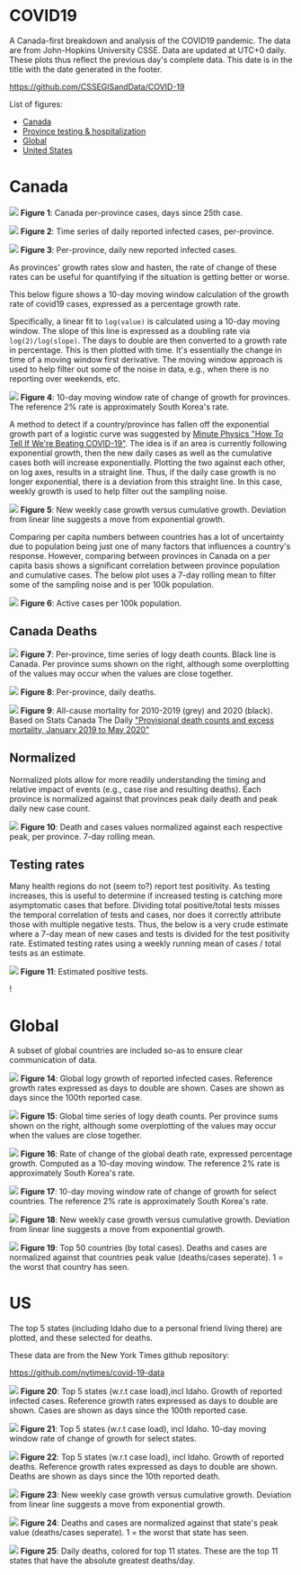 # COVID19
A Canada-first breakdown and analysis of the COVID19 pandemic. The data are from John-Hopkins University CSSE. Data are updated at UTC+0 daily. These plots thus reflect the previous day's complete data. This date is in the title with the date generated in the footer.

https://github.com/CSSEGISandData/COVID-19

List of figures:
- [Canada](#canada)
- [Province testing & hospitalization](#province)
- [Global](#global)
- [United States](#us)

# Canada

![](Canada_exp.png)
**Figure 1**: Canada per-province cases, days since 25th case. 

![](Canada_dailycases.png)
**Figure 2**: Time series of daily reported infected cases, per-province. 

![](Canada_dailycases_perprovince.png)
**Figure 3**: Per-province, daily new reported infected cases.

As provinces' growth rates slow and hasten, the rate of change of these rates can be useful for quantifying if the situation is getting better or worse.

This below figure shows a 10-day moving window calculation of the growth rate of covid19 cases, expressed as a percentage growth rate. 

Specifically, a linear fit to `log(value)`  is calculated using a 10-day moving window. The slope of this line is expressed as a doubling rate via `log(2)/log(slope)`.  The days to double are then converted to a growth rate in percentage. This is then plotted with time. It's essentially the change in time of a moving window first derivative. The moving window approach is used to help filter out some of the noise in data, e.g., when there is no reporting over weekends, etc.

![](Canda_growthrates.png)
**Figure 4**: 10-day moving window rate of change of growth for provinces. The reference 2% rate is approximately South Korea's rate.


A method to detect if a country/province has fallen off the exponential growth part of a logistic curve was suggested by [Minute Physics "How To Tell If We're Beating COVID-19"](https://www.youtube.com/watch?v=54XLXg4fYsc). The idea is if an area is currently following exponential growth, then the new daily cases as well as the cumulative cases both will increase exponentially. Plotting the two against each other, on log axes, results in a straight line. Thus, if the daily case growth is no longer exponential, there is a deviation from this straight line. In this case, weekly growth is used to help filter out the sampling noise.

![](Canada_change+method2.png)
**Figure 5**: New weekly case growth versus cumulative growth. Deviation from linear line suggests a move from exponential growth.

Comparing per capita numbers between countries has a lot of uncertainty due to population being just one of many factors that influences a country's response. However, comparing between provinces in Canada on a per capita basis shows a significant correlation between province population and cumulative cases. The below plot uses a 7-day rolling mean to filter some of the sampling noise and is per 100k population.

![](canada_cases_per.png)
**Figure 6**: Active cases per 100k population.

## Canada Deaths ##
![](Canada_deaths.png)
**Figure 7**: Per-province, time series of logy death counts. Black line is Canada. Per province sums shown on the right, although some overplotting of the values may occur when the values are close together.

![](Canada_daily_deaths.png)
**Figure 8**: Per-province, daily deaths.

![](Canada_excess_death.png)
**Figure 9**: All-cause mortality for 2010-2019 (grey) and 2020 (black). Based on Stats Canada The Daily ["Provisional death counts and excess mortality, January 2019 to May 2020"](https://www150.statcan.gc.ca/n1/daily-quotidien/200724/dq200724a-eng.htm)

## Normalized ##

Normalized plots allow for more readily understanding the timing and relative impact of events (e.g., case rise and resulting deaths). Each province is normalized against that provinces peak daily death and peak daily new case count. 

![](canada_normalized.png)
**Figure 10**: Death and cases values normalized against each respective peak, per province. 7-day rolling mean.

## Testing rates

Many health regions do not (seem to?) report test positivity. As testing increases, this is useful to determine if increased testing is catching more asymptomatic cases that before. Dividing total positive/total tests misses the temporal correlation of tests and cases, nor does it correctly attribute those with multiple negative tests. Thus, the below is a very crude estimate where a 7-day mean of new cases and tests is divided for the test positivity rate. 
Estimated testing rates using a weekly running mean of cases / total tests as an estimate. 

![](cad_tests.png)
**Figure 11**: Estimated positive tests.

<!-- ### Saskatchewan ### -->

!<!-- [](SK_hosp.png)
**Figure 11**: Inpatient and ICU patient numbers. -->

<!-- ![](SK_tests.png)
**Figure 12**: Normalized testing and total number of positive cases. -->




# Global
A subset of global countries are included so-as to ensure clear communication of data. 

![](World_exp.png)
**Figure 14**: Global logy growth  of reported infected cases. Reference growth rates expressed as days to double are shown. Cases are shown as days since the 100th reported case. 

![](World_deaths.png)
**Figure 15**: Global time series of logy death counts. Per province sums shown on the right, although some overplotting of the values may occur when the values are close together.

![](World_deaths_growthrates.png)
**Figure 16**: Rate of change of the global death rate, expressed percentage growth. Computed as a 10-day moving window. The reference 2% rate is approximately South Korea's rate.

![](World_growthrates.png)
**Figure 17**: 10-day moving window rate of change of growth for select countries. The reference 2% rate is approximately South Korea's rate.

![](World_change+method2.png)
**Figure 18**: New weekly case growth versus cumulative growth. Deviation from linear line suggests a move from exponential growth.

![](Global_normalized.png)
**Figure 19**: Top 50 countries (by total cases). Deaths and cases are normalized against that countries peak value (deaths/cases seperate). 1 = the worst that country has seen.

# US

The top 5 states (including Idaho due to a personal friend living there) are plotted, and these selected for deaths.

These data are from the New York Times github repository:

https://github.com/nytimes/covid-19-data

![](US_selectStates_exp.png)
**Figure 20**: Top 5 states (w.r.t case load),incl Idaho. Growth of reported infected cases. Reference growth rates expressed as days to double are shown. Cases are shown as days since the 100th reported case. 

![](US_selectstates_growthrate.png)
**Figure 21**: Top 5 states (w.r.t case load), incl Idaho. 10-day moving window rate of change of growth for select states. 

![](US_selectStates_deaths.png)
**Figure 22**: Top 5 states (w.r.t case load), incl Idaho. Growth of reported deaths. Reference growth rates expressed as days to double are shown. Deaths are shown as days since the 10th reported death. 

![](US_change+method2.png)
**Figure 23**: New weekly case growth versus cumulative growth. Deviation from linear line suggests a move from exponential growth.

![](us_normalized.png)
**Figure 24**: Deaths and cases are normalized against that state's peak value (deaths/cases seperate). 1 = the worst that state has seen.

![](US_top_daily_deaths.png)
**Figure 25**: Daily deaths, colored for top 11 states. These are the top 11 states that have the absolute greatest deaths/day.

